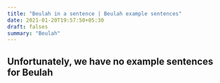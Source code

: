 ```yaml
---
title: "Beulah in a sentence | Beulah example sentences"
date: 2021-01-20T19:57:50+05:30
draft: falses
summary: "Beulah"
---
```

## Unfortunately, we have no example sentences for Beulah                 
